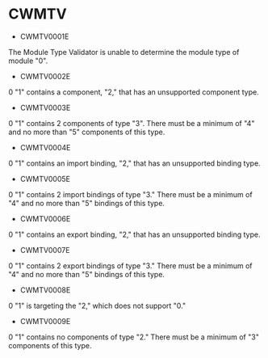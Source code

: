 # CWMTV

- CWMTV0001E

The Module Type Validator is unable to determine the module type of module "0".
- CWMTV0002E

0 "1" contains a component, "2," that has an unsupported component type.
- CWMTV0003E

0 "1" contains 2 components of type "3". There must be a minimum of "4" and no more than "5" components of this type.
- CWMTV0004E

0 "1" contains an import binding, "2," that has an unsupported binding type.
- CWMTV0005E

0 "1" contains 2 import bindings of type "3." There must be a minimum of "4" and no more than "5" bindings of this type.
- CWMTV0006E

0 "1" contains an export binding, "2," that has an unsupported binding type.
- CWMTV0007E

0 "1" contains 2 export bindings of type "3." There must be a minimum of "4" and no more than "5" bindings of this type.
- CWMTV0008E

0 "1" is targeting the "2," which does not support "0."
- CWMTV0009E

0 "1" contains no components of type "2." There must be a minimum of "3" components of this type.